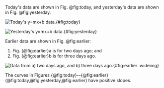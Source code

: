 
Today's data are shown in Fig. @fig:today, and yesterday's data are shown in Fig. @fig:yesterday.

![Today's $y=mx+b$ data.](img/today.png){#fig:today}

![Yesterday's $y=mx+b$ data.](img/yesterday.png){#fig:yesterday}

Earlier data are shown in Fig. @fig:earlier:

 1. Fig. {@fig:earlier}a is for two days ago; and
 2. Fig. {@fig:earlier}b is for three days ago.

![Data from a) two days ago, and b) three days ago.](img/earlier.png){#fig:earlier .wideimg}

The curves in Figures {@fig:today}--{@fig:earlier} (@fig:today,@fig:yesterday,@fig:earlier) have positive slopes.


